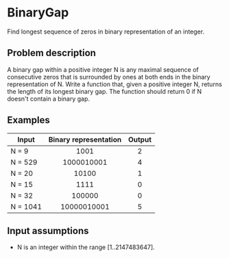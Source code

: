 # BinaryGap

Find longest sequence of zeros in binary representation of an integer.

## Problem description

A binary gap within a positive integer N is any maximal sequence of consecutive zeros that is surrounded by ones at both ends in the binary representation of N.
Write a function that, given a positive integer N, returns the length of its longest binary gap. The function should return 0 if N doesn't contain a binary gap.

## Examples

| Input     | Binary representation | Output |
|-----------|:---------------------:|:------:|
| N = 9     |         1001          |   2    |
| N = 529   |      1000010001       |   4    |
| N = 20    |         10100         |   1    |
| N = 15    |         1111          |   0    |
| N = 32    |        100000         |   0    |
| N = 1041  |      10000010001      |   5    |

## Input assumptions

* N is an integer within the range [1..2147483647].